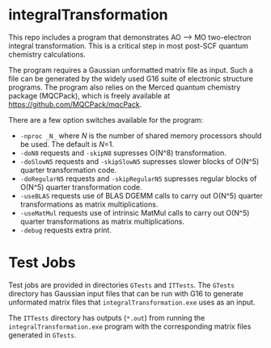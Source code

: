 # integralTransformation
This repo includes a program that demonstrates AO --> MO two-electron integral transformation. This is a critical step in most post-SCF quantum chemistry calculations.

The program requires a Gaussian unformatted matrix file as input. Such a file can be generated by the widely used G16 suite of electronic structure programs. The program also relies on the Merced quantum chemistry package (MQCPack), which is freely available at https://github.com/MQCPack/mqcPack.

There are a few option switches available for the program:
  - `-nproc _N_` where _N_ is the number of shared memory processors should be used. The default is _N_=1.
  - `-doN8` requests and `-skipN8` supresses O(N^8) transformation.
  - `-doSlowN5` requests and `-skipSlowN5` supresses slower blocks of O(N^5) quarter transformation code.
  - `-doRegularN5` requests and `-skipRegularN5` supresses regular blocks of O(N^5) quarter transformation code.
  - `-useBLAS` requests use of BLAS DGEMM calls to carry out O(N^5) quarter transformations as matrix multiplications.
  - `-useMatMul` requests use of intrinsic MatMul calls to carry out O(N^5) quarter transformations as matrix multiplications.
  - `-debug` requests extra print.


# Test Jobs
Test jobs are provided in directories `GTests` and `ITTests`. The `GTests` directory has Gaussian input files that can be run with G16 to generate unformated matrix files that `integralTransformation.exe` uses as an input.

The `ITTests` directory has outputs (`*.out`) from running the `integralTransformation.exe` program with the corresponding matrix files generated in `GTests`.
